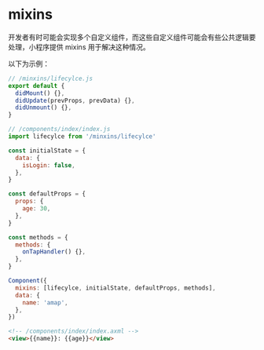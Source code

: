 # mixins

开发者有时可能会实现多个自定义组件，而这些自定义组件可能会有些公共逻辑要处理，小程序提供 mixins 用于解决这种情况。

以下为示例：

```javascript
// /minxins/lifecylce.js
export default {
  didMount() {},
  didUpdate(prevProps, prevData) {},
  didUnmount() {},
}
```

```javascript
// /components/index/index.js
import lifecylce from '/minxins/lifecylce'

const initialState = {
  data: {
    isLogin: false,
  },
}

const defaultProps = {
  props: {
    age: 30,
  },
}

const methods = {
  methods: {
    onTapHandler() {},
  },
}

Component({
  mixins: [lifecylce, initialState, defaultProps, methods],
  data: {
    name: 'amap',
  },
})
```

```html
<!-- /components/index/index.axml -->
<view>{{name}}: {{age}}</view>
```
